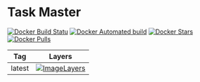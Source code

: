 # Task Master

[![Docker Build Statu](https://img.shields.io/docker/build/timgreen/task-master.svg)](https://hub.docker.com/r/timgreen/task-master/)
[![Docker Automated build](https://img.shields.io/docker/automated/timgreen/task-master.svg)](https://hub.docker.com/r/timgreen/task-master/)
[![Docker Stars](https://img.shields.io/docker/stars/timgreen/task-master.svg)](https://hub.docker.com/r/timgreen/task-master/) 
[![Docker Pulls](https://img.shields.io/docker/pulls/timgreen/task-master.svg)](https://hub.docker.com/r/timgreen/task-master/)

| Tag    | Layers           |
| ------ | ---------------- |
| latest | [![ImageLayers](https://images.microbadger.com/badges/image/timgreen/task-master.svg)](https://hub.docker.com/r/timgreen/task-master/) |
